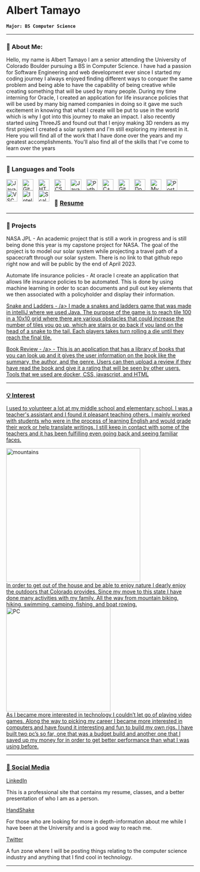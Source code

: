 <!--
**alberttmy1/alberttmy1** is a ✨ _special_ ✨ repository because its `README.md` (this file) appears on your GitHub profile.

Here are some ideas to get you started:

- 🔭 I’m currently working on ...
- 🌱 I’m currently learning ...
- 👯 I’m looking to collaborate on ...
- 🤔 I’m looking for help with ...
- 💬 Ask me about ...
- 📫 How to reach me: ...
- 😄 Pronouns: ...
- ⚡ Fun fact: ...
-->
# Albert Tamayo

**`Major: BS Computer Science`**

---
### 💬 About Me:

Hello, my name is Albert Tamayo I am a senior attending the University of Colorado Boulder pursuing a BS in Computer Science. I have had a passion for Software Engineering and web development ever since I started my coding journey I always enjoyed finding different ways to conquer the same problem and being able to have the capability of being creative while creating something that will be used by many people. During my time interning for Oracle, I created an application for life insurance policies that will be used by many big named companies in doing so it gave me such excitement in knowing that what I create will be put to use in the world which is why I got into this journey to make an impact. I also recently started using ThreeJS and found out that I enjoy making 3D renders as my first project I created a solar system and I'm still exploring my interest in it. Here you will find all of the work that I have done over the years and my greatest accomplishments. You'll also find all of the skills that I've come to learn over the years 

---

### 🧰 Languages and Tools

<img align="left" alt="Java" width="30px" style="padding-right:10px;" src="https://cdn.jsdelivr.net/gh/devicons/devicon/icons/java/java-original.svg"/>
<img align="left" alt="Git" width="30px" style="padding-right:10px;" src="https://cdn.jsdelivr.net/gh/devicons/devicon/icons/git/git-original.svg" />
<img align="left" alt="HTML" width="30px" style="padding-right:10px;" src="https://cdn.jsdelivr.net/gh/devicons/devicon/icons/html5/html5-plain.svg" />
<img align="left" alt="CSS" width="30px" style="padding-right:10px;" src="https://cdn.jsdelivr.net/gh/devicons/devicon/icons/css3/css3-plain.svg" />
<img align="left" alt="JavaScript" width="30px" style="padding-right:10px;" src="https://cdn.jsdelivr.net/gh/devicons/devicon/icons/javascript/javascript-plain.svg" />
<img align="left" alt="Python" width="30px" style="padding-right:10px;" src="https://cdn.jsdelivr.net/gh/devicons/devicon/icons/python/python-plain.svg" />
<img align="left" alt="C++" width="30px" style="padding-right:10px;" src="https://cdn.jsdelivr.net/gh/devicons/devicon/icons/cplusplus/cplusplus-line.svg" />
<img align="left" alt="GitHub" width="30px" style="padding-right:10px;" src="https://cdn.jsdelivr.net/gh/devicons/devicon/icons/github/github-original.svg" />
<img align="left" alt="Docker" width="30px" style="padding-right:10px;" src="https://cdn.jsdelivr.net/gh/devicons/devicon/icons/docker/docker-plain.svg" />
<img align="left" alt="MySQL" width="30px" style="padding-right:10px;" src="https://cdn.jsdelivr.net/gh/devicons/devicon/icons/mysql/mysql-original.svg" />
<img align="left" alt="PostgresSQL" width="30px" style="padding-right:10px;" src="https://cdn.jsdelivr.net/gh/devicons/devicon/icons/postgresql/postgresql-original.svg" />
<img align="left" alt="VSCode" width="30px" style="padding-right:10px;" src="https://cdn.jsdelivr.net/gh/devicons/devicon/icons/vscode/vscode-original.svg" />
<img align="left" alt="IntelliJ" width="30px" style="padding-right:10px;" src="https://cdn.jsdelivr.net/gh/devicons/devicon/icons/intellij/intellij-plain.svg" />
<img align="left" alt="Scala" width="30px" style="padding-right:10px;" src="https://cdn.jsdelivr.net/gh/devicons/devicon/icons/scala/scala-original.svg" />    
<br />

---

### 📘 <a href="https://drive.google.com/file/d/19IvXgbPG4eHPRR-NqvKEj7Y2L8PGdAs5/view?usp=sharing">Resume</a>

---

### 🚀 Projects

NASA JPL - An academic project that is still a work in progress and is still being done this year is my capstone project for NASA. The goal of the project is to model our solar system while projecting a travel path of a spacecraft through our solar system. There is no link to that github repo right now and will be public by the end of April 2023. 

Automate life insurance policies - At oracle I create an application that allows life insurance policies to be automated. This is done by using machine learning in order to scan documents and pull out key elements that we then associated with a policyholder and display their information.

<a href="https://github.com/KevinFLoaiza/ChutesAndLadders">Snake and Ladders - /a> I made a snakes and ladders game that was made in intelliJ where we used Java. The purpose of the game is to reach tile 100 in a 10x10 grid where there are various obstacles that could increase the number of tiles you go up, which are stairs or go back if you land on the head of a snake to the tail. Each players takes turn rolling a die until they reach the final tile. 

<a href="https://github.com/CSCI-3308-CU-Boulder/3308SP21_section013_5">Book Review - /a> - This is an application that has a library of books that you can look up and it gives the user information on the book like the summary, the author, and the genre. Users can then upload a review if they have read the book and give it a rating that will be seen by other users. Tools that we used are docker, CSS, javascript, and HTML

---

### 💡 Interest

I used to volunteer a lot at my middle school and elementary school. I was a teacher's assistant and I found it pleasant teaching others. I mainly worked with students who were in the process of learning English and would grade their work or help translate writings. I still keep in contact with some of the teachers and it has been fulfilling even going back and seeing familiar faces.

<img align="left" alt="mountains" width="360px" style="padding-right:10px;" src="https://cdn.britannica.com/90/116090-050-E3CDFBD5/Rocky-Mountain-National-Park-Colorado.jpg" />
<br clear="left"/>
In order to get out of the house and be able to enjoy nature I dearly enjoy the outdoors that Colorado provides. Since my move to this state I have done many activities with my family. All the way from mountain biking, hiking, swimming, camping, fishing, and boat rowing.

<img align="left" alt="PC" width="280px" style="padding-right:10px;" src="https://cdna.pcpartpicker.com/static/forever/images/userbuild/284120.ef259283c2e58f2918219edfe9b6d299.jpg" />
<br clear="left"/>
As I became more interested in technology I couldn’t let go of playing video games. Along the way to picking my career I became more interested in computers and have found it interesting and fun to build my own rigs. I have built two pc’s so far, one that was a budget build and another one that I saved up my money for in order to get better performance than what I was using before. 


---

### 🧶 Social Media

<a href="https://www.linkedin.com/in/kevin-loaiza-andrade-786b15187">LinkedIn</a>

This is a professional site that contains my resume, classes, and a better presentation of who I am as a person. 

<a href="https://boulder.joinhandshake.com/stu/users/18786350">HandShake</a>

For those who are looking for more in depth-information about me while I have been at the University and is a good way to reach me. 

<a href="https://twitter.com/kevin_andrade_L">Twitter</a>

A fun zone where I will be posting things relating to the computer science industry and anything that I find cool in technology. 

---
